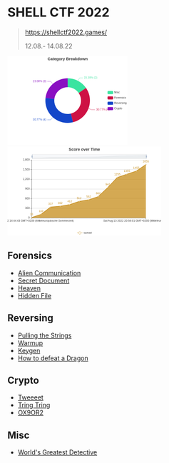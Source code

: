 # SHELL CTF 2022

> https://shellctf2022.games/
> 
> 12.08.- 14.08.22

<img src="screenshots/Category%20Breakdown.png" height=200> <img src="screenshots/Score over Time.png" height=200>


## Forensics
- [Alien Communication](challenges/Alien%20Communication.md)
- [Secret Document](challenges/Secret%20Document.md)
- [Heaven](challenges/Heaven.md)
- [Hidden File](challenges/Hidden%20File.md)

## Reversing
- [Pulling the Strings](challenges/Pulling%20the%20Strings.md)
- [Warmup](challenges/Warmup.md)
- [Keygen](challenges/Keygen.md)
- [How to defeat a Dragon](challenges/How%20to%20defeat%20a%20Dragon.md)

## Crypto
- [Tweeeet](challenges/Tweeeet.md)
- [Tring Tring](challenges/Tring%20Tring.md)
- [OX9OR2](challenges/OX9OR2.md)

## Misc
- [World's Greatest Detective](challenges/World's%20Greatest%20Detective.md)


